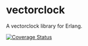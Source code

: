 vectorclock
===========

A vectorclock library for Erlang.

[![Coverage Status](https://coveralls.io/repos/github/AntidoteDB/vectorclock/badge.svg?branch=master)](https://coveralls.io/github/AntidoteDB/vectorclock?branch=master)